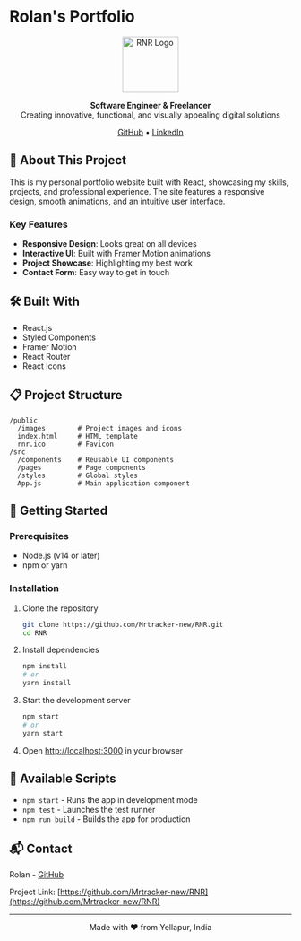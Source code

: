 # Rolan's Portfolio

<p align="center">
  <img src="./public/images/rnr.ico" alt="RNR Logo" width="100" height="100">
</p>

<p align="center">
  <b>Software Engineer & Freelancer</b><br>
  Creating innovative, functional, and visually appealing digital solutions
</p>

<p align="center">
  <a href="https://github.com/Mrtracker-new">GitHub</a> •
  <a href="https://linkedin.com/">LinkedIn</a>
</p>

## 🚀 About This Project

This is my personal portfolio website built with React, showcasing my skills, projects, and professional experience. The site features a responsive design, smooth animations, and an intuitive user interface.

### Key Features

- **Responsive Design**: Looks great on all devices
- **Interactive UI**: Built with Framer Motion animations
- **Project Showcase**: Highlighting my best work
- **Contact Form**: Easy way to get in touch

## 🛠️ Built With

- React.js
- Styled Components
- Framer Motion
- React Router
- React Icons

## 📋 Project Structure

```
/public
  /images        # Project images and icons
  index.html     # HTML template
  rnr.ico        # Favicon
/src
  /components    # Reusable UI components
  /pages         # Page components
  /styles        # Global styles
  App.js         # Main application component
```

## 🚀 Getting Started

### Prerequisites

- Node.js (v14 or later)
- npm or yarn

### Installation

1. Clone the repository
   ```bash
   git clone https://github.com/Mrtracker-new/RNR.git
   cd RNR
   ```

2. Install dependencies
   ```bash
   npm install
   # or
   yarn install
   ```

3. Start the development server
   ```bash
   npm start
   # or
   yarn start
   ```

4. Open [http://localhost:3000](http://localhost:3000) in your browser

## 📝 Available Scripts

- `npm start` - Runs the app in development mode
- `npm test` - Launches the test runner
- `npm run build` - Builds the app for production

## 📬 Contact

Rolan - [GitHub](https://github.com/Mrtracker-new)

Project Link: [https://github.com/Mrtracker-new/RNR](https://github.com/Mrtracker-new/RNR)

---

<p align="center">
  Made with ❤️ from Yellapur, India
</p>
